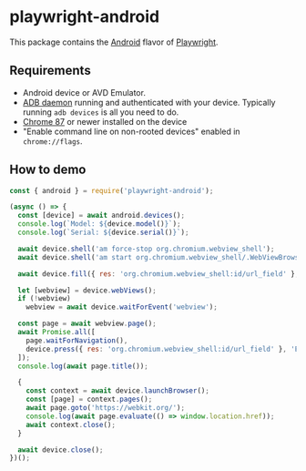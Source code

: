 # playwright-android
This package contains the [Android](https://www.android.com/) flavor of [Playwright](http://github.com/microsoft/playwright).

## Requirements

- Android device or AVD Emulator.
- [ADB daemon](https://developer.android.com/studio/command-line/adb) running and authenticated with your device. Typically running `adb devices` is all you need to do.
- [Chrome 87](https://play.google.com/store/apps/details?id=com.android.chrome) or newer installed on the device
- "Enable command line on non-rooted devices" enabled in `chrome://flags`.

## How to demo

```js
const { android } = require('playwright-android');

(async () => {
  const [device] = await android.devices();
  console.log(`Model: ${device.model()}`);
  console.log(`Serial: ${device.serial()}`);

  await device.shell('am force-stop org.chromium.webview_shell');
  await device.shell('am start org.chromium.webview_shell/.WebViewBrowserActivity');

  await device.fill({ res: 'org.chromium.webview_shell:id/url_field' }, 'github.com/microsoft/playwright');

  let [webview] = device.webViews();
  if (!webview)
    webview = await device.waitForEvent('webview');

  const page = await webview.page();
  await Promise.all([
    page.waitForNavigation(),
    device.press({ res: 'org.chromium.webview_shell:id/url_field' }, 'Enter')
  ]);
  console.log(await page.title());

  {
    const context = await device.launchBrowser();
    const [page] = context.pages();
    await page.goto('https://webkit.org/');
    console.log(await page.evaluate(() => window.location.href));
    await context.close();
  }

  await device.close();
})();
```
